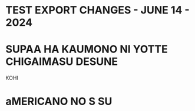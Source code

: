 # TEST EXPORT CHANGES - JUNE 14 - 2024

# SUPAA HA KAUMONO NI YOTTE CHIGAIMASU DESUNE

KOHI

# aMERICANO NO S SU